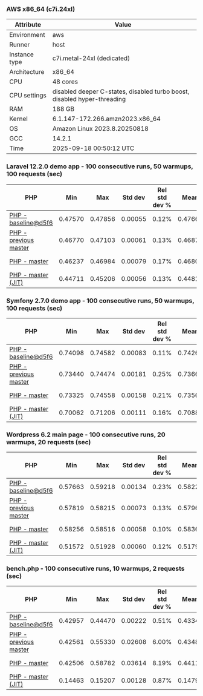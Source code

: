 ### AWS x86_64 (c7i.24xl)

|  Attribute    |     Value      |
|---------------|----------------|
| Environment   |aws|
| Runner        |host|
| Instance type |c7i.metal-24xl (dedicated)|
| Architecture  |x86_64
| CPU           |48 cores|
| CPU settings  |disabled deeper C-states, disabled turbo boost, disabled hyper-threading|
| RAM           |188 GB|
| Kernel        |6.1.147-172.266.amzn2023.x86_64|
| OS            |Amazon Linux 2023.8.20250818|
| GCC           |14.2.1|
| Time          |2025-09-18 00:50:12 UTC|

### Laravel 12.2.0 demo app - 100 consecutive runs, 50 warmups, 100 requests (sec)

|     PHP     |     Min     |     Max     |    Std dev   | Rel std dev % |  Mean  | Mean diff % |   Median   | Median diff % |   Skew  | P-value |  Instr count  |     Memory    |
|-------------|-------------|-------------|--------------|---------------|--------|-------------|------------|---------------|---------|---------|---------------|---------------|
|[PHP - baseline@d5f6](https://github.com/php/php-src/commit/d5f6e56610)|0.47570|0.47856|0.00055|0.12%|0.47664|0.00%|0.47656|0.00%|1.052|0.999|180947578|43.67 MB|
|[PHP - previous master](https://github.com/php/php-src/commit/1ac68e7b07)|0.46770|0.47103|0.00061|0.13%|0.46875|-1.66%|0.46861|-1.67%|1.438|0.000|176304445|44.30 MB|
|[PHP - master](https://github.com/php/php-src/commit/c89359164b)|0.46237|0.46984|0.00079|0.17%|0.46808|-1.80%|0.46797|-1.80%|-3.426|0.000|176345081|44.30 MB|
|[PHP - master (JIT)](https://github.com/php/php-src/commit/c89359164b)|0.44711|0.45206|0.00056|0.13%|0.44810|-5.99%|0.44806|-5.98%|3.526|0.000|147815552|53.50 MB|

### Symfony 2.7.0 demo app - 100 consecutive runs, 50 warmups, 100 requests (sec)

|     PHP     |     Min     |     Max     |    Std dev   | Rel std dev % |  Mean  | Mean diff % |   Median   | Median diff % |   Skew  | P-value |  Instr count  |     Memory    |
|-------------|-------------|-------------|--------------|---------------|--------|-------------|------------|---------------|---------|---------|---------------|---------------|
|[PHP - baseline@d5f6](https://github.com/php/php-src/commit/d5f6e56610)|0.74098|0.74582|0.00083|0.11%|0.74262|0.00%|0.74254|0.00%|0.878|0.999|291622844|40.27 MB|
|[PHP - previous master](https://github.com/php/php-src/commit/1ac68e7b07)|0.73440|0.74474|0.00181|0.25%|0.73669|-0.80%|0.73623|-0.85%|1.927|0.000|287311544|40.74 MB|
|[PHP - master](https://github.com/php/php-src/commit/c89359164b)|0.73325|0.74558|0.00158|0.21%|0.73565|-0.94%|0.73528|-0.98%|3.621|0.000|287304478|40.74 MB|
|[PHP - master (JIT)](https://github.com/php/php-src/commit/c89359164b)|0.70062|0.71206|0.00111|0.16%|0.70886|-4.55%|0.70876|-4.55%|-3.645|0.000|267645813|47.63 MB|

### Wordpress 6.2 main page - 100 consecutive runs, 20 warmups, 20 requests (sec)

|     PHP     |     Min     |     Max     |    Std dev   | Rel std dev % |  Mean  | Mean diff % |   Median   | Median diff % |   Skew  | P-value |  Instr count  |     Memory    |
|-------------|-------------|-------------|--------------|---------------|--------|-------------|------------|---------------|---------|---------|---------------|---------------|
|[PHP - baseline@d5f6](https://github.com/php/php-src/commit/d5f6e56610)|0.57663|0.59218|0.00134|0.23%|0.58222|0.00%|0.58204|0.00%|3.719|0.999|1123348291|43.79 MB|
|[PHP - previous master](https://github.com/php/php-src/commit/1ac68e7b07)|0.57819|0.58215|0.00073|0.13%|0.57965|-0.44%|0.57956|-0.42%|1.042|0.000|1119761541|44.26 MB|
|[PHP - master](https://github.com/php/php-src/commit/c89359164b)|0.58256|0.58516|0.00058|0.10%|0.58366|0.25%|0.58355|0.26%|0.501|0.000|1119785195|44.25 MB|
|[PHP - master (JIT)](https://github.com/php/php-src/commit/c89359164b)|0.51572|0.51928|0.00060|0.12%|0.51794|-11.04%|0.51792|-11.02%|-0.309|0.000|865944152|61.61 MB|

### bench.php - 100 consecutive runs, 10 warmups, 2 requests (sec)

|     PHP     |     Min     |     Max     |    Std dev   | Rel std dev % |  Mean  | Mean diff % |   Median   | Median diff % |   Skew  | P-value |  Instr count  |     Memory    |
|-------------|-------------|-------------|--------------|---------------|--------|-------------|------------|---------------|---------|---------|---------------|---------------|
|[PHP - baseline@d5f6](https://github.com/php/php-src/commit/d5f6e56610)|0.42957|0.44470|0.00222|0.51%|0.43347|0.00%|0.43316|0.00%|1.480|0.999|2020638127|26.61 MB|
|[PHP - previous master](https://github.com/php/php-src/commit/1ac68e7b07)|0.42561|0.55330|0.02608|6.00%|0.43488|0.33%|0.42906|-0.95%|4.177|0.000|2020645003|27.07 MB|
|[PHP - master](https://github.com/php/php-src/commit/c89359164b)|0.42506|0.58782|0.03614|8.19%|0.44111|1.76%|0.42939|-0.87%|2.805|0.000|2020644968|27.07 MB|
|[PHP - master (JIT)](https://github.com/php/php-src/commit/c89359164b)|0.14463|0.15207|0.00128|0.87%|0.14792|-65.87%|0.14779|-65.88%|0.548|0.000|536613035|27.91 MB|
